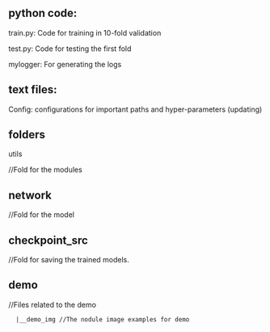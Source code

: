 ## python code:
train.py: Code for training in 10-fold validation 

test.py: Code for testing the first fold

mylogger: For generating the logs

## text files:
Config: configurations for important paths and hyper-parameters (updating)

## folders
utils

  //Fold for the modules

## network

  //Fold for the model

## checkpoint_src

  //Fold for saving the trained models.
  
## demo
  //Files related to the demo
  
      |__demo_img //The nodule image examples for demo


